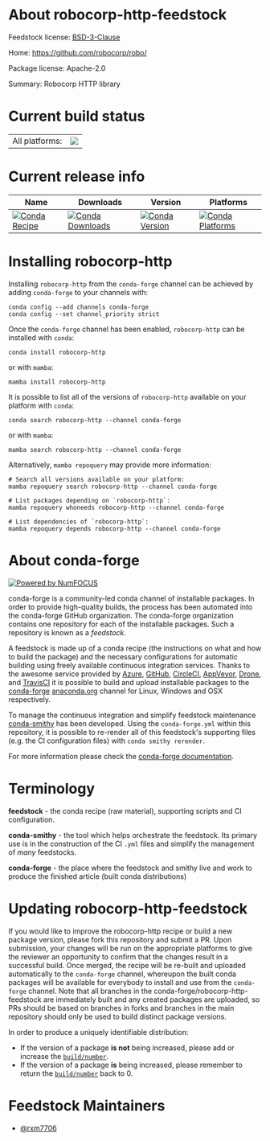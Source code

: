 About robocorp-http-feedstock
=============================

Feedstock license: [BSD-3-Clause](https://github.com/conda-forge/robocorp-http-feedstock/blob/main/LICENSE.txt)

Home: https://github.com/robocorp/robo/

Package license: Apache-2.0

Summary: Robocorp HTTP library

Current build status
====================


<table><tr><td>All platforms:</td>
    <td>
      <a href="https://dev.azure.com/conda-forge/feedstock-builds/_build/latest?definitionId=20209&branchName=main">
        <img src="https://dev.azure.com/conda-forge/feedstock-builds/_apis/build/status/robocorp-http-feedstock?branchName=main">
      </a>
    </td>
  </tr>
</table>

Current release info
====================

| Name | Downloads | Version | Platforms |
| --- | --- | --- | --- |
| [![Conda Recipe](https://img.shields.io/badge/recipe-robocorp--http-green.svg)](https://anaconda.org/conda-forge/robocorp-http) | [![Conda Downloads](https://img.shields.io/conda/dn/conda-forge/robocorp-http.svg)](https://anaconda.org/conda-forge/robocorp-http) | [![Conda Version](https://img.shields.io/conda/vn/conda-forge/robocorp-http.svg)](https://anaconda.org/conda-forge/robocorp-http) | [![Conda Platforms](https://img.shields.io/conda/pn/conda-forge/robocorp-http.svg)](https://anaconda.org/conda-forge/robocorp-http) |

Installing robocorp-http
========================

Installing `robocorp-http` from the `conda-forge` channel can be achieved by adding `conda-forge` to your channels with:

```
conda config --add channels conda-forge
conda config --set channel_priority strict
```

Once the `conda-forge` channel has been enabled, `robocorp-http` can be installed with `conda`:

```
conda install robocorp-http
```

or with `mamba`:

```
mamba install robocorp-http
```

It is possible to list all of the versions of `robocorp-http` available on your platform with `conda`:

```
conda search robocorp-http --channel conda-forge
```

or with `mamba`:

```
mamba search robocorp-http --channel conda-forge
```

Alternatively, `mamba repoquery` may provide more information:

```
# Search all versions available on your platform:
mamba repoquery search robocorp-http --channel conda-forge

# List packages depending on `robocorp-http`:
mamba repoquery whoneeds robocorp-http --channel conda-forge

# List dependencies of `robocorp-http`:
mamba repoquery depends robocorp-http --channel conda-forge
```


About conda-forge
=================

[![Powered by
NumFOCUS](https://img.shields.io/badge/powered%20by-NumFOCUS-orange.svg?style=flat&colorA=E1523D&colorB=007D8A)](https://numfocus.org)

conda-forge is a community-led conda channel of installable packages.
In order to provide high-quality builds, the process has been automated into the
conda-forge GitHub organization. The conda-forge organization contains one repository
for each of the installable packages. Such a repository is known as a *feedstock*.

A feedstock is made up of a conda recipe (the instructions on what and how to build
the package) and the necessary configurations for automatic building using freely
available continuous integration services. Thanks to the awesome service provided by
[Azure](https://azure.microsoft.com/en-us/services/devops/), [GitHub](https://github.com/),
[CircleCI](https://circleci.com/), [AppVeyor](https://www.appveyor.com/),
[Drone](https://cloud.drone.io/welcome), and [TravisCI](https://travis-ci.com/)
it is possible to build and upload installable packages to the
[conda-forge](https://anaconda.org/conda-forge) [anaconda.org](https://anaconda.org/)
channel for Linux, Windows and OSX respectively.

To manage the continuous integration and simplify feedstock maintenance
[conda-smithy](https://github.com/conda-forge/conda-smithy) has been developed.
Using the ``conda-forge.yml`` within this repository, it is possible to re-render all of
this feedstock's supporting files (e.g. the CI configuration files) with ``conda smithy rerender``.

For more information please check the [conda-forge documentation](https://conda-forge.org/docs/).

Terminology
===========

**feedstock** - the conda recipe (raw material), supporting scripts and CI configuration.

**conda-smithy** - the tool which helps orchestrate the feedstock.
                   Its primary use is in the construction of the CI ``.yml`` files
                   and simplify the management of *many* feedstocks.

**conda-forge** - the place where the feedstock and smithy live and work to
                  produce the finished article (built conda distributions)


Updating robocorp-http-feedstock
================================

If you would like to improve the robocorp-http recipe or build a new
package version, please fork this repository and submit a PR. Upon submission,
your changes will be run on the appropriate platforms to give the reviewer an
opportunity to confirm that the changes result in a successful build. Once
merged, the recipe will be re-built and uploaded automatically to the
`conda-forge` channel, whereupon the built conda packages will be available for
everybody to install and use from the `conda-forge` channel.
Note that all branches in the conda-forge/robocorp-http-feedstock are
immediately built and any created packages are uploaded, so PRs should be based
on branches in forks and branches in the main repository should only be used to
build distinct package versions.

In order to produce a uniquely identifiable distribution:
 * If the version of a package **is not** being increased, please add or increase
   the [``build/number``](https://docs.conda.io/projects/conda-build/en/latest/resources/define-metadata.html#build-number-and-string).
 * If the version of a package **is** being increased, please remember to return
   the [``build/number``](https://docs.conda.io/projects/conda-build/en/latest/resources/define-metadata.html#build-number-and-string)
   back to 0.

Feedstock Maintainers
=====================

* [@rxm7706](https://github.com/rxm7706/)

